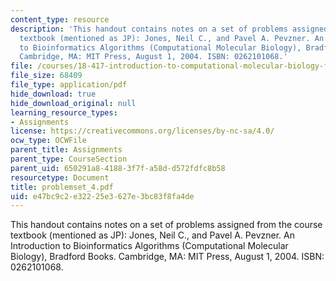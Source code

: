 ```yaml
---
content_type: resource
description: 'This handout contains notes on a set of problems assigned from the course
  textbook (mentioned as JP): Jones, Neil C., and Pavel A. Pevzner. An Introduction
  to Bioinformatics Algorithms (Computational Molecular Biology), Bradford Books.
  Cambridge, MA: MIT Press, August 1, 2004. ISBN: 0262101068.'
file: /courses/18-417-introduction-to-computational-molecular-biology-fall-2004/e47bc9c2e32225e3627e3bc83f8fa4de_problemset_4.pdf
file_size: 68409
file_type: application/pdf
hide_download: true
hide_download_original: null
learning_resource_types:
- Assignments
license: https://creativecommons.org/licenses/by-nc-sa/4.0/
ocw_type: OCWFile
parent_title: Assignments
parent_type: CourseSection
parent_uid: 650291a8-4188-3f7f-a58d-d572fdfc8b58
resourcetype: Document
title: problemset_4.pdf
uid: e47bc9c2-e322-25e3-627e-3bc83f8fa4de
---
```

This handout contains notes on a set of problems assigned from the course textbook (mentioned as JP): Jones, Neil C., and Pavel A. Pevzner. An Introduction to Bioinformatics Algorithms (Computational Molecular Biology), Bradford Books. Cambridge, MA: MIT Press, August 1, 2004. ISBN: 0262101068.